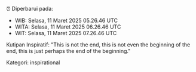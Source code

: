 ⏰ Diperbarui pada:
- WIB: Selasa, 11 Maret 2025 05.26.46 UTC
- WITA: Selasa, 11 Maret 2025 06.26.46 UTC
- WIT: Selasa, 11 Maret 2025 07.26.46 UTC

Kutipan Inspiratif:
"This is not the end, this is not even the beginning of the end, this is just perhaps the end of the beginning."


Kategori: inspirational

